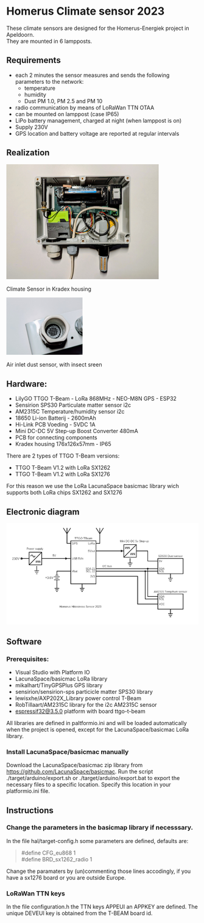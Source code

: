 # Homerus Climate sensor 2023
These climate sensors are designed for the Homerus-Energiek project in Apeldoorn.  
They are mounted in 6 lampposts.

## Requirements 
- each 2 minutes the sensor measures and sends the following parameters to the network:
   - temperature
   - humidity
   - Dust PM 1.0, PM 2.5 and PM 10
- radio communication by means of LoRaWan TTN OTAA
- can be mounted on lamppost (case IP65)
- LiPo battery management, charged at night (when lamppost is on)
- Supply 230V
- GPS location and battery voltage are reported at regular intervals

## Realization

<img src="images/PXL_20240218_104532205.jpg" width="400" >

 Climate Sensor in Kradex housing

 <img src="images/PXL_20240218_104554043.jpg" width="200" >

Air inlet dust sensor, with insect sreen

## Hardware:
- LilyGO TTGO T-Beam - LoRa 868MHz - NEO-M8N GPS - ESP32 
- Sensirion SPS30 Particulate matter sensor i2c
- AM2315C Temperature/humidity sensor i2c
- 18650 Li-ion Batterij - 2600mAh
- Hi-Link PCB Voeding - 5VDC 1A
- Mini DC-DC 5V Step-up Boost Converter 480mA
- PCB for connecting components
- Kradex housing 176x126x57mm - IP65

There are 2 types of TTGO T-Beam versions:
- TTGO T-Beam V1.2 with LoRa SX1262
- TTGO T-Beam V1.2 with LoRa SX1276

For this reason we use the LoRa LacunaSpace basicmac library wich supports both LoRa chips SX1262 and SX1276

## Electronic diagram
<img src="images/Homerus-Hittestress-2023-diagram.png" >


## Software 

### Prerequisites:
- Visual Studio with Platform IO
- LacunaSpace/basicmac LoRa library
- mikalhart/TinyGPSPlus GPS library
- sensirion/sensirion-sps particicle matter SPS30 library
- lewisxhe/AXP202X_Library power control T-Beam
- RobTillaart/AM2315C library for the i2c AM2315C sensor
- espressif32@3.5.0 platform with board ttgo-t-beam

All libraries are defined in paltformio.ini and will be loaded automatically when the project is opened, except for the LacunaSpace/basicmac LoRa library.

### Install LacunaSpace/basicmac manually
Download the LacunaSpace/basicmac zip library from https://github.com/LacunaSpace/basicmac.
Run the script ./target/arduino/export.sh or ./target/arduino/export.bat to export the necessary files to a specific location. Specify this location in your platformio.ini file.

## Instructions
### Change the parameters in the basicmap library if necesssary.
In the file hal/target-config.h some parameters are defined, defaults are:
> #define CFG_eu868 1  
> #define BRD_sx1262_radio 1

Change the paramaters by (un)commenting those lines accodingly, if you have a sx1276 board or you are outside Europe.

### LoRaWan TTN keys
In the file configuration.h the TTN keys APPEUI an APPKEY are defined.
The unique DEVEUI key is obtained from the T-BEAM board id.
